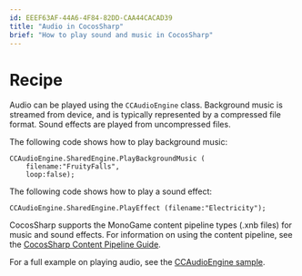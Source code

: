 ```yaml
---
id: EEEF63AF-44A6-4F84-82DD-CAA44CACAD39
title: "Audio in CocosSharp"
brief: "How to play sound and music in CocosSharp"
---
```


# Recipe

Audio can be played using the `CCAudioEngine` class. Background music is streamed from device, and is typically represented by a compressed file format. Sound effects are played from uncompressed files. 

The following code shows how to play background music:

```
CCAudioEngine.SharedEngine.PlayBackgroundMusic (
    filename:"FruityFalls",
    loop:false);
```

The following code shows how to play a sound effect:

```
CCAudioEngine.SharedEngine.PlayEffect (filename:"Electricity");
```

CocosSharp supports the MonoGame content pipeline types (.xnb files) for music and sound effects. For information on using the content pipeline, see the [CocosSharp Content Pipeline Guide](https://developer.xamarin.com/guides/cross-platform/game_development/cocossharp/content_pipeline/).

For a full example on playing audio, see the [CCAudioEngine sample](/samples/mobile/CCAudioEngine/).
